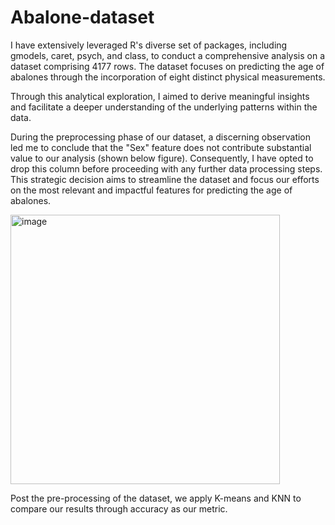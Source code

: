 # Abalone-dataset

I have extensively leveraged R's diverse set of packages, including gmodels, caret, psych, and class, to conduct a comprehensive analysis on a dataset comprising 4177 rows. The dataset focuses on predicting the age of abalones through the incorporation of eight distinct physical measurements. 

Through this analytical exploration, I aimed to derive meaningful insights and facilitate a deeper understanding of the underlying patterns within the data.

During the preprocessing phase of our dataset, a discerning observation led me to conclude that the "Sex" feature does not contribute substantial value to our analysis (shown below figure). Consequently, I have opted to drop this column before proceeding with any further data processing steps. This strategic decision aims to streamline the dataset and focus our efforts on the most relevant and impactful features for predicting the age of abalones.

<img width="431" alt="image" src="https://github.com/rashitiwary/Abalone-dataset/assets/117954453/8b85b470-a607-4b5e-9ced-86cb233b527f">

Post the pre-processing of the dataset, we apply K-means and KNN to compare our results through accuracy as our metric. 

